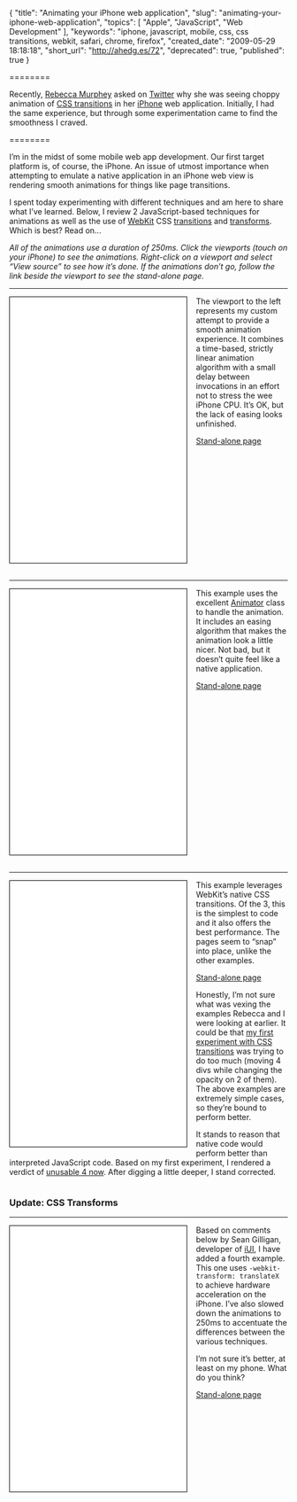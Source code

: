 {
  "title": "Animating your iPhone web application",
  "slug": "animating-your-iphone-web-application",
  "topics": [
    "Apple",
    "JavaScript",
    "Web Development"
  ],
  "keywords": "iphone, javascript, mobile, css, css transitions, webkit, safari, chrome, firefox",
  "created_date": "2009-05-29 18:18:18",
  "short_url": "http://ahedg.es/72",
  "deprecated": true,
  "published": true
}

========

Recently, [Rebecca Murphey](http://www.rebeccamurphey.com/) asked on [Twitter](http://twitter.com/rmurphey/status/1932522734) why she was seeing choppy animation of [CSS transitions](http://webkit.org/specs/CSSVisualEffects/CSSTransitions.html) in her [iPhone](http://www.apple.com/iphone/) web application. Initially, I had the same experience, but through some experimentation came to find the smoothness I craved.

========

I’m in the midst of some mobile web app development. Our first target platform is, of course, the iPhone. An issue of utmost importance when attempting to emulate a native application in an iPhone web view is rendering smooth animations for things like page transitions.

I spent today experimenting with different techniques and am here to share what I’ve learned. Below, I review 2 JavaScript-based techniques for animations as well as the use of [WebKit](http://webkit.org/) CSS [transitions](http://webkit.org/specs/CSSVisualEffects/CSSTransitions.html) and [transforms](http://webkit.org/specs/CSSVisualEffects/CSSTransforms.html). Which is best? Read on...

_All of the animations use a duration of 250ms. Click the viewports (touch on your iPhone) to see the animations. Right-click on a viewport and select “View source” to see how it’s done. If the animations don’t go, follow the link beside the viewport to see the stand-alone page._

---

<iframe style="width: 320px;height: 480px;float: left;border: solid 1px black;margin: 0 1rem 1rem 0" title="My animation example" name="mine" src="/experiments/iphone/animations/mine.html"></iframe>

The viewport to the left represents my custom attempt to provide a smooth animation experience. It combines a time-based, strictly linear animation algorithm with a small delay between invocations in an effort not to stress the wee iPhone CPU. It’s OK, but the lack of easing looks unfinished.

[Stand-alone page](/experiments/iphone/animations/mine.html)

<div style="clear: both;"></div>

---

<iframe style="width: 320px;height: 480px;float: left;border: solid 1px black;margin: 0 1rem 1rem 0" title="Animation example using the Animator JavaScript library" name="js" src="/experiments/iphone/animations/js.html"></iframe>

This example uses the excellent [Animator](http://www.berniecode.com/writing/animator.html) class to handle the animation. It includes an easing algorithm that makes the animation look a little nicer. Not bad, but it doesn’t quite feel like a native application.

[Stand-alone page](/experiments/iphone/animations/js.html)

<div style="clear: both;"></div>

---

<iframe style="width: 320px;height: 480px;float: left;border: solid 1px black;margin: 0 1rem 1rem 0" title="Example using CSS to animate the `left` property" name="css" src="/experiments/iphone/animations/css.html"></iframe>

This example leverages WebKit’s native CSS transitions. Of the 3, this is the simplest to code and it also offers the best performance. The pages seem to “snap” into place, unlike the other examples.

[Stand-alone page](/experiments/iphone/animations/css.html)

Honestly, I’m not sure what was vexing the examples Rebecca and I were looking at earlier. It could be that [my first experiment with CSS transitions](/experiments/css-transitions/) was trying to do too much (moving 4 divs while changing the opacity on 2 of them). The above examples are extremely simple cases, so they’re bound to perform better.

It stands to reason that native code would perform better than interpreted JavaScript code. Based on my first experiment, I rendered a verdict of [unusable 4 now](http://twitter.com/segdeha/status/1953270139). After digging a little deeper, I stand corrected.

<div style="clear: both;"></div>

### Update: CSS Transforms

---

<iframe style="width: 320px;height: 480px;float: left;border: solid 1px black;margin: 0 1rem 1rem 0" title="Example using CSS to animate a `transform`" name="css-hw" src="/experiments/iphone/animations/css-hw.html"></iframe>

Based on comments below by Sean Gilligan, developer of [iUI](http://code.google.com/p/iui/), I have added a fourth example. This one uses `-webkit-transform: translateX` to achieve hardware acceleration on the iPhone. I’ve also slowed down the animations to 250ms to accentuate the differences between the various techniques.

I’m not sure it’s better, at least on my phone. What do you think?

[Stand-alone page](/experiments/iphone/animations/css-hw.html)

<div style="clear: both;"></div>
